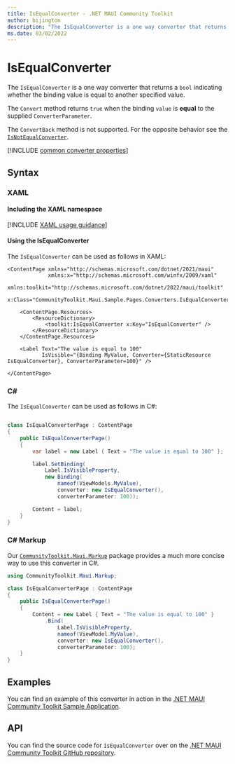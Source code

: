 ```yaml
---
title: IsEqualConverter - .NET MAUI Community Toolkit
author: bijington
description: "The IsEqualConverter is a one way converter that returns a bool indicating whether the binding value is equal to another specified value."
ms.date: 03/02/2022
---
```


# IsEqualConverter

The `IsEqualConverter` is a one way converter that returns a `bool` indicating whether the binding value is equal to another specified value.

The `Convert` method returns `true` when the binding `value` is **equal** to the supplied `ConverterParameter`.

The `ConvertBack` method is not supported. For the opposite behavior see the [`IsNotEqualConverter`](is-not-equal-converter.md).

[!INCLUDE [common converter properties](../includes/communitytoolkit-converter.md)]

## Syntax

### XAML

#### Including the XAML namespace

[!INCLUDE [XAML usage guidance](../includes/xaml-usage.md)]

#### Using the IsEqualConverter

The `IsEqualConverter` can be used as follows in XAML:

```xaml
<ContentPage xmlns="http://schemas.microsoft.com/dotnet/2021/maui"
             xmlns:x="http://schemas.microsoft.com/winfx/2009/xaml"
             xmlns:toolkit="http://schemas.microsoft.com/dotnet/2022/maui/toolkit"
             x:Class="CommunityToolkit.Maui.Sample.Pages.Converters.IsEqualConverterPage">

    <ContentPage.Resources>
        <ResourceDictionary>
            <toolkit:IsEqualConverter x:Key="IsEqualConverter" />
        </ResourceDictionary>
    </ContentPage.Resources>

    <Label Text="The value is equal to 100"
           IsVisible="{Binding MyValue, Converter={StaticResource IsEqualConverter}, ConverterParameter=100}" />

</ContentPage>
```

### C#

The `IsEqualConverter` can be used as follows in C#:

```csharp

class IsEqualConverterPage : ContentPage
{
    public IsEqualConverterPage()
    {
        var label = new Label { Text = "The value is equal to 100" };

		label.SetBinding(
			Label.IsVisibleProperty,
			new Binding(
				nameof(ViewModels.MyValue),
				converter: new IsEqualConverter(),
				converterParameter: 100));

		Content = label;
    }
}
```

### C# Markup

Our [`CommunityToolkit.Maui.Markup`](../markup/markup.md) package provides a much more concise way to use this converter in C#.

```csharp
using CommunityToolkit.Maui.Markup;

class IsEqualConverterPage : ContentPage
{
    public IsEqualConverterPage()
    {
        Content = new Label { Text = "The value is equal to 100" }
            .Bind(
                Label.IsVisibleProperty,
                nameof(ViewModel.MyValue),
                converter: new IsEqualConverter(),
                converterParameter: 100);
    }
}
```

## Examples

You can find an example of this converter in action in the [.NET MAUI Community Toolkit Sample Application](https://github.com/CommunityToolkit/Maui/blob/main/samples/CommunityToolkit.Maui.Sample/Pages/Converters/IsEqualConverterPage.xaml).

## API

You can find the source code for `IsEqualConverter` over on the [.NET MAUI Community Toolkit GitHub repository](https://github.com/CommunityToolkit/Maui/blob/main/src/CommunityToolkit.Maui/Converters/IsEqualConverter.shared.cs).
